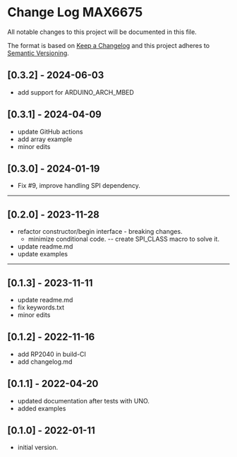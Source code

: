 # Change Log MAX6675

All notable changes to this project will be documented in this file.

The format is based on [Keep a Changelog](http://keepachangelog.com/)
and this project adheres to [Semantic Versioning](http://semver.org/).


## [0.3.2] - 2024-06-03
- add support for ARDUINO_ARCH_MBED

## [0.3.1] - 2024-04-09
- update GitHub actions
- add array example
- minor edits

## [0.3.0] - 2024-01-19
- Fix #9, improve handling SPI dependency.

----

## [0.2.0] - 2023-11-28
- refactor constructor/begin interface - breaking changes.
  - minimize conditional code. -- create SPI_CLASS macro to solve it.
- update readme.md
- update examples

----

## [0.1.3] - 2023-11-11
- update readme.md
- fix keywords.txt
- minor edits

## [0.1.2] - 2022-11-16
- add RP2040 in build-CI
- add changelog.md

## [0.1.1] - 2022-04-20
- updated documentation after tests with UNO.
- added examples

## [0.1.0] - 2022-01-11
- initial version.
